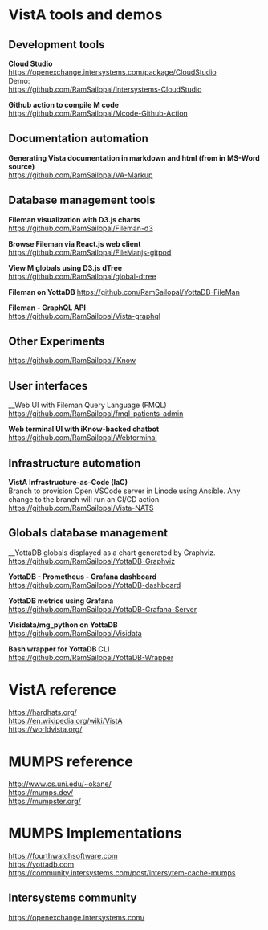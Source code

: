# VistA tools and demos

## Development tools
__Cloud Studio__  
https://openexchange.intersystems.com/package/CloudStudio  
Demo:  
https://github.com/RamSailopal/Intersystems-CloudStudio  

__Github action to compile M code__  
https://github.com/RamSailopal/Mcode-Github-Action


## Documentation automation
__Generating Vista documentation in markdown and html (from in MS-Word source)__  
https://github.com/RamSailopal/VA-Markup



## Database management tools
__Fileman visualization with D3.js charts__  
https://github.com/RamSailopal/Fileman-d3

__Browse Fileman via React.js web client__  
https://github.com/RamSailopal/FileManjs-gitpod


__View M globals using D3.js dTree__  
https://github.com/RamSailopal/global-dtree

__Fileman on YottaDB__
https://github.com/RamSailopal/YottaDB-FileMan  

__Fileman - GraphQL API__  
https://github.com/RamSailopal/Vista-graphql



## Other Experiments
https://github.com/RamSailopal/iKnow  


## User interfaces
__Web UI with Fileman Query Language (FMQL)  
https://github.com/RamSailopal/fmql-patients-admin

__Web terminal UI with iKnow-backed chatbot__  
https://github.com/RamSailopal/Webterminal



## Infrastructure automation
__VistA Infrastructure-as-Code (IaC)__  
Branch to provision Open VSCode server in Linode using Ansible. Any change to the branch will run an CI/CD action.  
https://github.com/RamSailopal/Vista-NATS



## Globals database management
__YottaDB globals displayed as a chart generated by Graphviz.  
 https://github.com/RamSailopal/YottaDB-Graphviz
 
__YottaDB - Prometheus - Grafana dashboard__  
 https://github.com/RamSailopal/YottaDB-dashboard
 
__YottaDB metrics using Grafana__  
https://github.com/RamSailopal/YottaDB-Grafana-Server

__Visidata/mg_python on YottaDB__  
https://github.com/RamSailopal/Visidata

__Bash wrapper for YottaDB CLI__  
https://github.com/RamSailopal/YottaDB-Wrapper
 


# VistA reference
https://hardhats.org/  
https://en.wikipedia.org/wiki/VistA  
https://worldvista.org/  


# MUMPS reference
http://www.cs.uni.edu/~okane/  
https://mumps.dev/  
https://mumpster.org/  

# MUMPS Implementations
https://fourthwatchsoftware.com  
https://yottadb.com  
https://community.intersystems.com/post/intersytem-cache-mumps  

## Intersystems community
https://openexchange.intersystems.com/  



